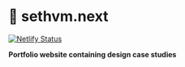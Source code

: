 # :rocket: sethvm.next
[![Netlify Status](https://api.netlify.com/api/v1/badges/3e592fd5-24ac-410d-afe1-33268ee6d673/deploy-status)](https://app.netlify.com/sites/sethvm/deploys)

**Portfolio website containing design case studies**
